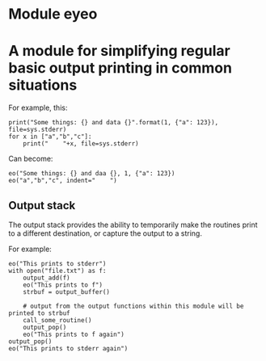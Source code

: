 Module eyeo
===========
# A module for simplifying regular basic output printing in common situations

For example, this:

    print("Some things: {} and data {}".format(1, {"a": 123}), file=sys.stderr)
    for x in ["a","b","c"]:
        print("    "+x, file=sys.stderr)

Can become:

    eo("Some things: {} and daa {}, 1, {"a": 123})
    eo("a","b","c", indent="    ")

## Output stack

The output stack provides the ability to temporarily make the routines print to
a different destination, or capture the output to a string.

For example:

    eo("This prints to stderr")
    with open("file.txt") as f:
        output_add(f)
        eo("This prints to f")
        strbuf = output_buffer()

        # output from the output functions within this module will be printed to strbuf
        call_some_routine()
        output_pop()
        eo("This prints to f again")
    output_pop()
    eo("This prints to stderr again")
